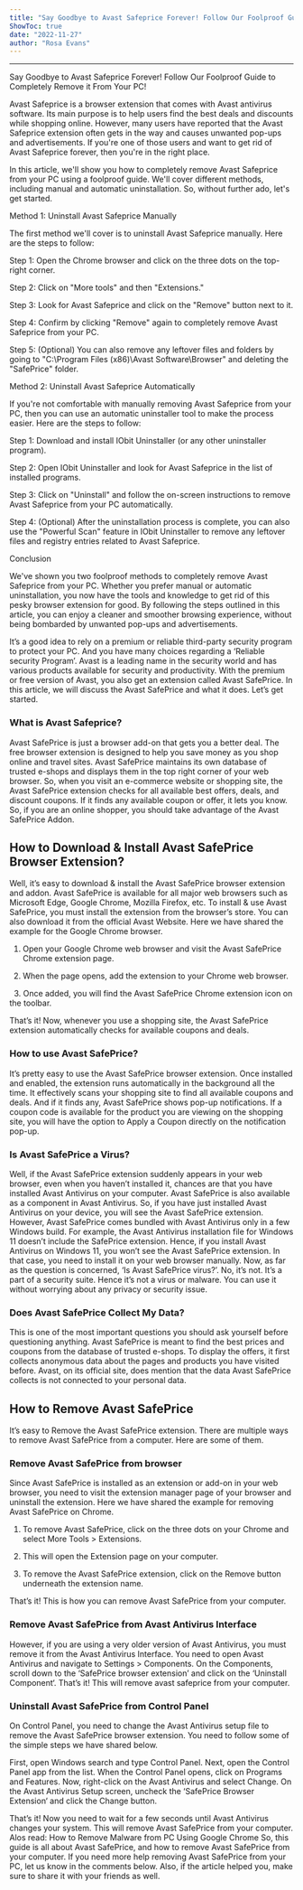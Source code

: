 ```yaml
---
title: "Say Goodbye to Avast Safeprice Forever! Follow Our Foolproof Guide to Completely Remove it From Your PC!"
ShowToc: true 
date: "2022-11-27"
author: "Rosa Evans"
---
```

*****
Say Goodbye to Avast Safeprice Forever! Follow Our Foolproof Guide to Completely Remove it From Your PC!

Avast Safeprice is a browser extension that comes with Avast antivirus software. Its main purpose is to help users find the best deals and discounts while shopping online. However, many users have reported that the Avast Safeprice extension often gets in the way and causes unwanted pop-ups and advertisements. If you're one of those users and want to get rid of Avast Safeprice forever, then you're in the right place.

In this article, we'll show you how to completely remove Avast Safeprice from your PC using a foolproof guide. We'll cover different methods, including manual and automatic uninstallation. So, without further ado, let's get started.

Method 1: Uninstall Avast Safeprice Manually

The first method we'll cover is to uninstall Avast Safeprice manually. Here are the steps to follow:

Step 1: Open the Chrome browser and click on the three dots on the top-right corner.

Step 2: Click on "More tools" and then "Extensions."

Step 3: Look for Avast Safeprice and click on the "Remove" button next to it.

Step 4: Confirm by clicking "Remove" again to completely remove Avast Safeprice from your PC.

Step 5: (Optional) You can also remove any leftover files and folders by going to "C:\Program Files (x86)\Avast Software\Browser" and deleting the "SafePrice" folder.

Method 2: Uninstall Avast Safeprice Automatically

If you're not comfortable with manually removing Avast Safeprice from your PC, then you can use an automatic uninstaller tool to make the process easier. Here are the steps to follow:

Step 1: Download and install IObit Uninstaller (or any other uninstaller program).

Step 2: Open IObit Uninstaller and look for Avast Safeprice in the list of installed programs.

Step 3: Click on "Uninstall" and follow the on-screen instructions to remove Avast Safeprice from your PC automatically.

Step 4: (Optional) After the uninstallation process is complete, you can also use the "Powerful Scan" feature in IObit Uninstaller to remove any leftover files and registry entries related to Avast Safeprice.

Conclusion

We've shown you two foolproof methods to completely remove Avast Safeprice from your PC. Whether you prefer manual or automatic uninstallation, you now have the tools and knowledge to get rid of this pesky browser extension for good. By following the steps outlined in this article, you can enjoy a cleaner and smoother browsing experience, without being bombarded by unwanted pop-ups and advertisements.


It’s a good idea to rely on a premium or reliable third-party security program to protect your PC. And you have many choices regarding a ‘Reliable security Program’. Avast is a leading name in the security world and has various products available for security and productivity.
With the premium or free version of Avast, you also get an extension called Avast SafePrice. In this article, we will discuss the Avast SafePrice and what it does. Let’s get started.

 
### What is Avast Safeprice?



Avast SafePrice is just a browser add-on that gets you a better deal. The free browser extension is designed to help you save money as you shop online and travel sites.
Avast SafePrice maintains its own database of trusted e-shops and displays them in the top right corner of your web browser.
So, when you visit an e-commerce website or shopping site, the Avast SafePrice extension checks for all available best offers, deals, and discount coupons.
If it finds any available coupon or offer, it lets you know. So, if you are an online shopper, you should take advantage of the Avast SafePrice Addon.

 
## How to Download & Install Avast SafePrice Browser Extension?


Well, it’s easy to download & install the Avast SafePrice browser extension and addon. Avast SafePrice is available for all major web browsers such as Microsoft Edge, Google Chrome, Mozilla Firefox, etc.
To install & use Avast SafePrice, you must install the extension from the browser’s store. You can also download it from the official Avast Website. Here we have shared the example for the Google Chrome browser.
1. Open your Google Chrome web browser and visit the Avast SafePrice Chrome extension page.

2. When the page opens, add the extension to your Chrome web browser.

 
3. Once added, you will find the Avast SafePrice Chrome extension icon on the toolbar.

That’s it! Now, whenever you use a shopping site, the Avast SafePrice extension automatically checks for available coupons and deals.

 
### How to use Avast SafePrice?



It’s pretty easy to use the Avast SafePrice browser extension. Once installed and enabled, the extension runs automatically in the background all the time.
It effectively scans your shopping site to find all available coupons and deals. And if it finds any, Avast SafePrice shows pop-up notifications.
If a coupon code is available for the product you are viewing on the shopping site, you will have the option to Apply a Coupon directly on the notification pop-up.

 
### Is Avast SafePrice a Virus?



Well, if the Avast SafePrice extension suddenly appears in your web browser, even when you haven’t installed it, chances are that you have installed Avast Antivirus on your computer.
Avast SafePrice is also available as a component in Avast Antivirus. So, if you have just installed Avast Antivirus on your device, you will see the Avast SafePrice extension.
However, Avast SafePrice comes bundled with Avast Antivirus only in a few Windows build. For example, the Avast Antivirus installation file for Windows 11 doesn’t include the SafePrice extension.
Hence, if you install Avast Antivirus on Windows 11, you won’t see the Avast SafePrice extension. In that case, you need to install it on your web browser manually.
Now, as far as the question is concerned, ‘Is Avast SafePrice virus?’. No, it’s not. It’s a part of a security suite. Hence it’s not a virus or malware. You can use it without worrying about any privacy or security issue.

 
### Does Avast SafePrice Collect My Data?


This is one of the most important questions you should ask yourself before questioning anything. Avast SafePrice is meant to find the best prices and coupons from the database of trusted e-shops.
To display the offers, it first collects anonymous data about the pages and products you have visited before. Avast, on its official site, does mention that the data Avast SafePrice collects is not connected to your personal data.

 
## How to Remove Avast SafePrice


It’s easy to Remove the Avast SafePrice extension. There are multiple ways to remove Avast SafePrice from a computer. Here are some of them.

 
### Remove Avast SafePrice from browser


Since Avast SafePrice is installed as an extension or add-on in your web browser, you need to visit the extension manager page of your browser and uninstall the extension. Here we have shared the example for removing Avast SafePrice on Chrome.
1. To remove Avast SafePrice, click on the three dots on your Chrome and select More Tools > Extensions.

2. This will open the Extension page on your computer.
3. To remove the Avast SafePrice extension, click on the Remove button underneath the extension name.

That’s it! This is how you can remove Avast SafePrice from your computer.

 
### Remove Avast SafePrice from Avast Antivirus Interface



However, if you are using a very older version of Avast Antivirus, you must remove it from the Avast Antivirus Interface. You need to open Avast Antivirus and navigate to Settings > Components.
On the Components, scroll down to the ‘SafePrice browser extension’ and click on the ‘Uninstall Component‘. That’s it! This will remove avast safeprice from your computer.

 
### Uninstall Avast SafePrice from Control Panel


On Control Panel, you need to change the Avast Antivirus setup file to remove the Avast SafePrice browser extension. You need to follow some of the simple steps we have shared below.


 

First, open Windows search and type Control Panel. Next, open the Control Panel app from the list.
When the Control Panel opens, click on Programs and Features.
Now, right-click on the Avast Antivirus and select Change.
On the Avast Antivirus Setup screen, uncheck the ‘SafePrice Browser Extension‘ and click the Change button.



That’s it! Now you need to wait for a few seconds until Avast Antivirus changes your system. This will remove Avast SafePrice from your computer.
Alos read: How to Remove Malware from PC Using Google Chrome
So, this guide is all about Avast SafePrice, and how to remove Avast SafePrice from your computer. If you need more help removing Avast SafePrice from your PC, let us know in the comments below. Also, if the article helped you, make sure to share it with your friends as well.





